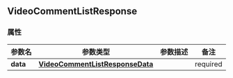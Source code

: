 <a name="VideoCommentListResponse"></a>
## VideoCommentListResponse
### 属性
参数名 | 参数类型 | 参数描述 | 备注
------------ | ------------- | ------------- | -------------
**data** | [**VideoCommentListResponseData**](#VideoCommentListResponseData) |  |  required 

<markdown src="./VideoCommentListResponseData.md"/>
